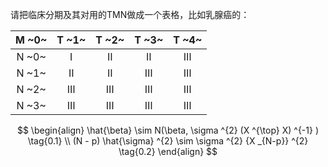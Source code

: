 请把临床分期及其对用的TMN做成一个表格，比如乳腺癌的：

| M ~0~ | T ~1~ | T ~2~ | T ~3~ | T ~4~ |
| :---: | :---: | :---: | :---: | :---: |
| N ~0~ |   Ⅰ   |   Ⅱ    |   Ⅱ   |  Ⅲ   |
| N ~1~ |   Ⅱ   |   Ⅱ    |   Ⅲ   |  Ⅲ   |
| N ~2~ |   Ⅲ   |   Ⅲ    |   Ⅲ   |  Ⅲ   |
| N ~3~ |   Ⅲ   |   Ⅲ    |   Ⅲ   |  Ⅲ   |


$$
\begin{align}
    \hat{\beta} \sim N(\beta, \sigma ^{2} (X ^{\top} X) ^{-1} ) \tag{0.1} \\
    (N - p) \hat{\sigma} ^{2} \sim \sigma ^{2} {X _{N-p}} ^{2}  \tag{0.2}
\end{align}
$$